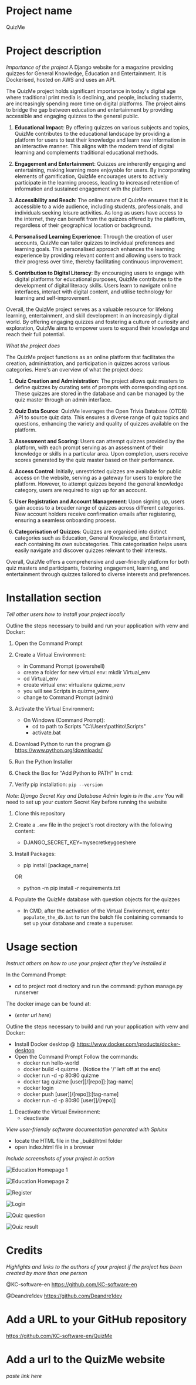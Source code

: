 # Project name
QuizMe

# Project description

*Importance of the project*
A Django website for a magazine providing quizzes for General Knowledge, Education and Entertainment. It is Dockerised, hosted on AWS and uses an API.

The QuizMe project holds significant importance in today's digital age where traditional print media is declining, and people, including students, are increasingly spending more time on digital platforms. The project aims to bridge the gap between education and entertainment by providing accessible and engaging quizzes to the general public.

1. **Educational Impact**: By offering quizzes on various subjects and topics, QuizMe contributes to the educational landscape by providing a platform for users to test their knowledge and learn new information in an interactive manner. This aligns with the modern trend of digital learning and complements traditional educational methods.

2. **Engagement and Entertainment**: Quizzes are inherently engaging and entertaining, making learning more enjoyable for users. By incorporating elements of gamification, QuizMe encourages users to actively participate in the learning process, leading to increased retention of information and sustained engagement with the platform.

3. **Accessibility and Reach**: The online nature of QuizMe ensures that it is accessible to a wide audience, including students, professionals, and individuals seeking leisure activities. As long as users have access to the internet, they can benefit from the quizzes offered by the platform, regardless of their geographical location or background.

4. **Personalised Learning Experience**: Through the creation of user accounts, QuizMe can tailor quizzes to individual preferences and learning goals. This personalised approach enhances the learning experience by providing relevant content and allowing users to track their progress over time, thereby facilitating continuous improvement.

5. **Contribution to Digital Literacy**: By encouraging users to engage with digital platforms for educational purposes, QuizMe contributes to the development of digital literacy skills. Users learn to navigate online interfaces, interact with digital content, and utilise technology for learning and self-improvement.

Overall, the QuizMe project serves as a valuable resource for lifelong learning, entertainment, and skill development in an increasingly digital world. By offering engaging quizzes and fostering a culture of curiosity and exploration, QuizMe aims to empower users to expand their knowledge and reach their full potential.

*What the project does*

The QuizMe project functions as an online platform that facilitates the creation, administration, and participation in quizzes across various categories. Here's an overview of what the project does:

1. **Quiz Creation and Administration**: The project allows quiz masters to define quizzes by curating sets of prompts with corresponding options. These quizzes are stored in the database and can be managed by the quiz master through an admin interface.

2. **Quiz Data Source**: QuizMe leverages the Open Trivia Database (OTDB) API to source quiz data. This ensures a diverse range of quiz topics and questions, enhancing the variety and quality of quizzes available on the platform.

3. **Assessment and Scoring**: Users can attempt quizzes provided by the platform, with each prompt serving as an assessment of their knowledge or skills in a particular area. Upon completion, users receive scores generated by the quiz master based on their performance.

4. **Access Control**: Initially, unrestricted quizzes are available for public access on the website, serving as a gateway for users to explore the platform. However, to attempt quizzes beyond the general knowledge category, users are required to sign up for an account.

5. **User Registration and Account Management**: Upon signing up, users gain access to a broader range of quizzes across different categories. New account holders receive confirmation emails after registering, ensuring a seamless onboarding process.

6. **Categorisation of Quizzes**: Quizzes are organised into distinct categories such as Education, General Knowledge, and Entertainment, each containing its own subcategories. This categorisation helps users easily navigate and discover quizzes relevant to their interests.

Overall, QuizMe offers a comprehensive and user-friendly platform for both quiz masters and participants, fostering engagement, learning, and entertainment through quizzes tailored to diverse interests and preferences.

# Installation section
*Tell other users how to install your project locally*

Outline the steps necessary to build and run your application with venv and Docker:

1. Open the Command Prompt
1. Create a Virtual Environment:
    + in Command Prompt (powershell)
    + create a folder for new virtual env: mkdir Virtual_env
    + cd Virtual_env
    + create virtual env: virtualenv quizme_venv
    + you will see Scripts in quizme_venv
    + change to Command Prompt (admin) 
    
1. Activate the Virtual Environment:
    + On Windows (Command Prompt):
        + cd to path to Scripts "C:\Users\path\to\Scripts"
        + activate.bat
   
1. Download Python to run the program @ https://www.python.org/downloads/
1. Run the Python Installer
1. Check the Box for "Add Python to PATH"
In cmd:
1. Verify pip installation: `pip --version`

*Note: Django Secret Key and Database Admin login is in the .env*
You will need to set up your custom Secret Key before running the website
1. Clone this repository
1. Create a `.env` file in the project's root directory with the following content:
    + DJANGO_SECRET_KEY=mysecretkeygoeshere
1. Install Packages:
    + pip install [package_name]
    
    OR
    + python -m pip install -r requirements.txt

1. Populate the QuizMe database with question objects for the quizzes
    + In CMD, after the activation of the Virtual Environment, enter `populate_the_db.bat` to run the batch file containing commands to set up your database and create a superuser.

# Usage section
*Instruct others on how to use your project after they’ve installed it*

In the Command Prompt:
+ cd to project root directory and run the command: python manage.py runserver

The docker image can be found at: 
+ (*enter url here*)

Outline the steps necessary to build and run your application with venv and Docker:
+ Install Docker desktop @ https://www.docker.com/products/docker-desktop
+ Open the Command Prompt
    Follow the commands:
    + docker run hello-world
    + docker build -t quizme . (Notice the '/' left off at the end)    
    + docker run -d -p 80:80 quizme    
    + docker tag quizme [user]]/[repo]]:[tag-name]
    + docker login
    + docker push [user]]/[repo]]:[tag-name]
    + docker run -d -p 80:80 [user]]/[repo]]

1. Deactivate the Virtual Environment:
    + deactivate

*View user-friendly software documentation generated with Sphinx*

+ locate the HTML file in the _build/html folder
+ open index.html file in a browser

*Include screenshots of your project in action*

![Education Homepage 1](screenshots/edu_index.png)

![Education Homepage 2](screenshots/edu_index2.png)

![Register](screenshots/register.png)

![Login](screenshots/login.png)

![Quiz question](screenshots/quiz_q.png)

![Quiz result](screenshots/quiz_result.png)

# Credits
*Highlights and links to the authors of your project if the project has been created by more than one person*

@KC-software-en https://github.com/KC-software-en

@Deandre1dev https://github.com/Deandre1dev

# Add a URL to your GitHub repository
https://github.com/KC-software-en/QuizMe

# Add a url to the QuizMe website
*paste link here*